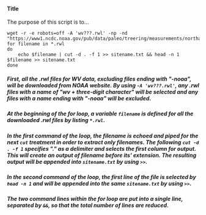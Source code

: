 #### Title
The purpose of this script is to...

```  
wget -r -e robots=off -A 'wv???.rwl' -np -nd "https://www1.ncdc.noaa.gov/pub/data/paleo/treering/measurements/northamerica/usa/"
for filename in *.rwl
do
	echo $filename | cut -d . -f 1 >> sitename.txt && head -n 1 $filename >> sitename.txt
done
```  

##### First, all the .rwl files for WV data, excluding files ending with "-noaa", will be downloaded from NOAA website. By using `-A 'wv???.rwl'`, any .rwl files with a name of "wv + three-digit character" will be selected and any files with a name ending with "-noaa" will be excluded.  
##### At the beginning of the for loop, a variable `filename` is defined for all the downloaded .rwl files by listing `*.rwl`.  
##### In the first command of the loop, the filename is echoed and piped for the next `cut` treatment in order to extract only filenames. The following `cut -d . -f 1` specifies "." as a delimiter and selects the first column for output. This will create an output of filename before its' extension. The resulting output will be appended into `sitename.txt` by using `>>`.  
##### In the second command of the loop, the first line of the file is selected by `head -n 1` and will be appended into the same `sitename.txt` by using `>>`.  
##### The two command lines within the for loop are put into a single line, separated by `&&`, so that the total number of lines are reduced.
